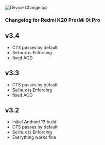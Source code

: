 ![Device Changelog](https://i.imgur.com/C0Wcdr5.png)

### Changelog for Redmi K20 Pro/Mi 9t Pro

## v3.4
- CTS passes by default
- Selinux is Enforcing
- fixed AOD 

## v3.3
- CTS passes by default
- Selinux is Enforcing
- fixed AOD 

## v3.2
- Initial Android 13 build
- CTS passes by default
- Selinux is Enforcing
- Everything works fine 

